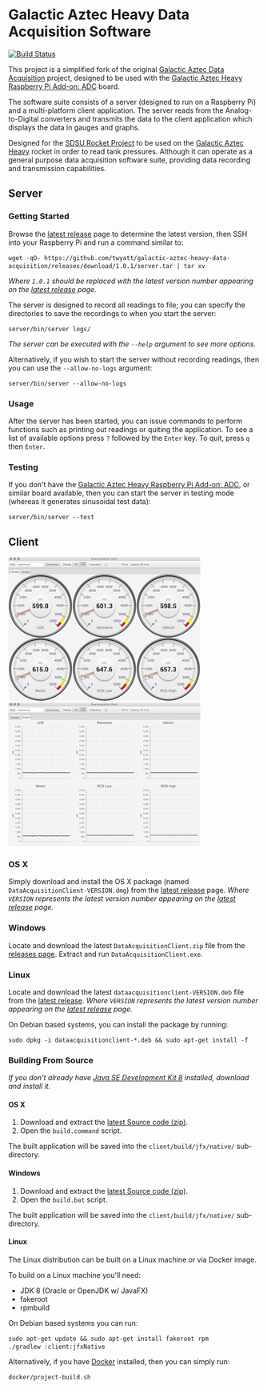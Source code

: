 # Galactic Aztec Heavy Data Acquisition Software
[![Build Status](https://travis-ci.org/twyatt/galactic-aztec-heavy-data-acquisition.svg?branch=master)](https://travis-ci.org/twyatt/galactic-aztec-heavy-data-acquisition)


This project is a simplified fork of the original [Galactic Aztec Data Acquisition] project, designed to be used with the [Galactic Aztec Heavy Raspberry Pi Add-on: ADC] board.

The software suite consists of a server (designed to run on a Raspberry Pi) and a multi-platform client application. The server reads from the Analog-to-Digital converters and transmits the data to the client application which displays the data in gauges and graphs.

Designed for the [SDSU Rocket Project] to be used on the [Galactic Aztec Heavy] rocket in order to read tank pressures. Although it can operate as a general purpose data acquisition software suite, providing data recording and transmission capabilities.


## Server

### Getting Started

Browse the [latest release] page to determine the latest version, then SSH into your Raspberry Pi and run a command similar to:
```
wget -qO- https://github.com/twyatt/galactic-aztec-heavy-data-acquisition/releases/download/1.0.1/server.tar | tar xv
```
_Where `1.0.1` should be replaced with the latest version number appearing on the [latest release] page._

The server is designed to record all readings to file; you can specify the directories to save the recordings to when you start the server:
```
server/bin/server logs/
```
_The server can be executed with the `--help` argument to see more options._

Alternatively, if you wish to start the server without recording readings, then you can use the `--allow-no-logs` argument:
```
server/bin/server --allow-no-logs
```

### Usage

After the server has been started, you can issue commands to perform functions such as printing out readings or quiting the application. To see a list of available options press `?` followed by the `Enter` key. To quit, press `q` then `Enter`.

### Testing

If you don't have the [Galactic Aztec Heavy Raspberry Pi Add-on: ADC], or similar board available, then you can start the server in testing mode (whereas it generates sinusoidal test data):
```
server/bin/server --test
```


## Client

[![Client Gauges Screenshot](artwork/thumb_client_gauges.png?raw=true)](artwork/client_gauges.png?raw=true)
[![Client Graphs Screenshot](artwork/thumb_client_graphs.png?raw=true)](artwork/client_graphs.png?raw=true)

### OS X

Simply download and install the OS X package (named `DataAcquisitionClient-VERSION.dmg`) from the [latest release] page.
_Where `VERSION` represents the latest version number appearing on the [latest release] page._

### Windows

Locate and download the latest `DataAcquisitionClient.zip` file from the [releases page]. Extract and run `DataAcquisitionClient.exe`.

### Linux

Locate and download the latest `dataacquisitionclient-VERSION.deb` file from the [latest release].
_Where `VERSION` represents the latest version number appearing on the [latest release] page._

On Debian based systems, you can install the package by running:

```
sudo dpkg -i dataacquisitionclient-*.deb && sudo apt-get install -f
```

### Building From Source

_If you don't already have [Java SE Development Kit 8] installed, download and install it._

#### OS X

1. Download and extract the [latest Source code (zip)].
1. Open the `build.command` script.

The built application will be saved into the `client/build/jfx/native/` sub-directory.

#### Windows

1. Download and extract the [latest Source code (zip)].
1. Open the `build.bat` script.

The built application will be saved into the `client/build/jfx/native/` sub-directory.

#### Linux

The Linux distribution can be built on a Linux machine or via Docker image.

To build on a Linux machine you'll need:

- JDK 8 (Oracle or OpenJDK w/ JavaFX)
- fakeroot
- rpmbuild

On Debian based systems you can run:

```
sudo apt-get update && sudo apt-get install fakeroot rpm
./gradlew :client:jfxNative
```

Alternatively, if you have [Docker] installed, then you can simply run:

```
docker/project-build.sh
```


[Galactic Aztec Data Acquisition]: https://github.com/twyatt/galactic-aztec-data-acquisition
[Galactic Aztec Heavy Raspberry Pi Add-on: ADC]: https://github.com/twyatt/galactic-aztec-heavy-rpi-addon-adc
[SDSU Rocket Project]: http://rocket.sdsu.edu/
[Galactic Aztec Heavy]: http://rocket.sdsu.edu/rockets#galactic-aztec-heavy
[latest release]: https://github.com/twyatt/galactic-aztec-heavy-data-acquisition/releases/latest
[releases page]: https://github.com/twyatt/galactic-aztec-heavy-data-acquisition/releases
[Java SE Development Kit 8]: http://www.oracle.com/technetwork/java/javase/downloads/jdk8-downloads-2133151.html
[latest Source code (zip)]: https://github.com/twyatt/galactic-aztec-heavy-data-acquisition/zipball/master
[Docker]: https://www.docker.com